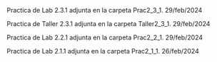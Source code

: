 Practica de Lab 2.3.1 adjunta en la carpeta Prac2_3_1. 29/feb/2024

Practica de Taller 2.3.1 adjunta en la carpeta Taller2_3_1. 29/feb/2024

Practica de Lab 2.2.1 adjunta en la carpeta Prac2_2_1. 29/feb/2024

Practica de Lab 2.1.1 adjunta en la carpeta Prac2_1_1. 26/feb/2024
